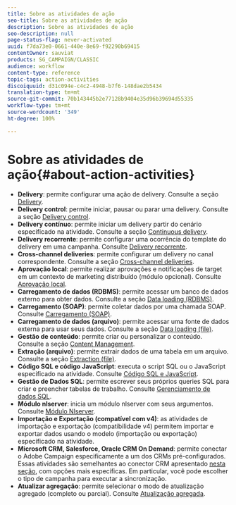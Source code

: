 ```yaml
---
title: Sobre as atividades de ação
seo-title: Sobre as atividades de ação
description: Sobre as atividades de ação
seo-description: null
page-status-flag: never-activated
uuid: f7da73e0-0661-440e-8e69-f92290b69415
contentOwner: sauviat
products: SG_CAMPAIGN/CLASSIC
audience: workflow
content-type: reference
topic-tags: action-activities
discoiquuid: d31c094e-c4c2-4948-b7f6-148dae2b5434
translation-type: tm+mt
source-git-commit: 70b143445b2e77128b9404e35d96b39694d55335
workflow-type: tm+mt
source-wordcount: '349'
ht-degree: 100%

---
```



# Sobre as atividades de ação{#about-action-activities}

* **Delivery**: permite configurar uma ação de delivery. Consulte a seção [Delivery](../../workflow/using/delivery.md).
* **Delivery control**: permite iniciar, pausar ou parar uma delivery. Consulte a seção [Delivery control](../../workflow/using/delivery-control.md).
* **Delivery contínuo**: permite iniciar um delivery partir do cenário especificado na atividade. Consulte a seção [Continuous delivery](../../workflow/using/continuous-delivery.md).
* **Delivery recorrente**: permite configurar uma ocorrência do template do delivery em uma campanha. Consulte [Delivery recorrente](../../workflow/using/recurring-delivery.md).
* **Cross-channel deliveries**: permite configurar um delivery no canal correspondente. Consulte a seção [Cross-channel deliveries](../../workflow/using/cross-channel-deliveries.md).
* **Aprovação local**: permite realizar aprovações e notificações de target em um contexto de marketing distribuído (módulo opcional). Consulte [Aprovação local](../../workflow/using/local-approval.md).
* **Carregamento de dados (RDBMS)**: permite acessar um banco de dados externo para obter dados. Consulte a seção [Data loading (RDBMS)](../../workflow/using/data-loading--rdbms-.md).
* **Carregamento (SOAP)**: permite coletar dados por uma chamada SOAP. Consulte [Carregamento (SOAP)](../../workflow/using/loading--soap-.md).
* **Carregamento de dados (arquivo)**: permite acessar uma fonte de dados externa para usar seus dados. Consulte a seção [Data loading (file)](../../workflow/using/data-loading--file-.md).
* **Gestão de conteúdo**: permite criar ou personalizar o conteúdo. Consulte a seção [Content Management](../../workflow/using/content-management.md).
* **Extração (arquivo)**: permite extrair dados de uma tabela em um arquivo. Consulte a seção [Extraction (file)](../../workflow/using/extraction--file-.md).
* **Código SQL e código JavaScript**: executa o script SQL ou o JavaScript especificado na atividade. Consulte [Código SQL e JavaScript](../../workflow/using/sql-code-and-javascript-code.md).
* **Gestão de Dados SQL**: permite escrever seus próprios queries SQL para criar e preencher tabelas de trabalho. Consulte [Gerenciamento de dados SQL](../../workflow/using/sql-data-management.md).
* **Módulo nlserver**: inicia um módulo nlserver com seus argumentos. Consulte [Módulo Nlserver](../../workflow/using/nlserver-module.md).
* **Importação e Exportação (compatível com v4)**: as atividades de importação e exportação (compatibilidade v4) permitem importar e exportar dados usando o modelo (importação ou exportação) especificado na atividade.
* **Microsoft CRM, Salesforce, Oracle CRM On Demand**: permite conectar o Adobe Campaign especificamente a um dos CRMs pré-configurados. Essas atividades são semelhantes ao conector CRM apresentado [nesta seção](../../workflow/using/crm-connector.md), com opções mais específicas. Em particular, você pode escolher o tipo de campanha para executar a sincronização.
* **Atualizar agregação**: permite selecionar o modo de atualização agregado (completo ou parcial). Consulte [Atualização agregada](../../workflow/using/update-aggregate.md).
